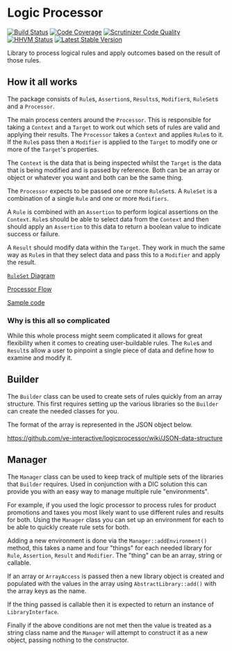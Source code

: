 # Logic Processor

[![Build Status](https://travis-ci.org/ve-interactive/logicprocessor.svg?branch=master)](https://travis-ci.org/ve-interactive/logicprocessor)
[![Code Coverage](https://scrutinizer-ci.com/g/ve-interactive/logicprocessor/badges/coverage.png?b=master)](https://scrutinizer-ci.com/g/ve-interactive/logicprocessor/?branch=master)
[![Scrutinizer Code Quality](https://scrutinizer-ci.com/g/ve-interactive/logicprocessor/badges/quality-score.png?b=master)](https://scrutinizer-ci.com/g/ve-interactive/logicprocessor/?branch=master)
[![HHVM Status](http://hhvm.h4cc.de/badge/ve-interactive/logicprocessor.svg)](http://hhvm.h4cc.de/package/ve-interactive/logicprocessor)
[![Latest Stable Version](https://poser.pugx.org/ve-interactive/logicprocessor/v/stable.svg)](https://packagist.org/packages/ve-interactive/logicprocessor)

Library to process logical rules and apply outcomes based on the result of those rules.

## How it all works

The package consists of `Rule`s, `Assertion`s, `Results`s, `Modifier`s, `RuleSet`s and a `Processor`.

The main process centers around the `Processor`. This is responsible for taking a `Context` and a `Target` to work out
which sets of rules are valid and applying their results. The `Processor` takes a `Context` and applies `Rule`s to it.
If the `Rule`s pass then a `Modifier` is applied to the `Target` to modify one or more of the `Target`'s properties.

The `Context` is the data that is being inspected whilst the `Target` is the data that is being modified and is passed
by reference. Both can be an array or object or whatever you want and both can be the same thing.

The `Processor` expects to be passed one or more `RuleSet`s. A `RuleSet` is a combination of a single `Rule` and one or
more `Modifiers`.

A `Rule` is combined with an `Assertion` to perform logical assertions on the `Context`. `Rule`s should be able to select
data from the `Context` and then should apply an `Assertion` to this data to return a boolean value to indicate success
or failure.

A `Result` should modify data within the `Target`. They work in much the same way as `Rule`s in that they select data
 and pass this to a `Modifier` and apply the result.

[`RuleSet` Diagram](resources/ruleset.svg)

[Processor Flow](resources/processor_flow.svg)

[Sample code](https://github.com/ve-interactive/logicprocessor/wiki/Sample-test-code)

### Why is this all so complicated

While this whole process might seem complicated it allows for great flexibility when it comes to creating user-buildable
rules. The `Rule`s and `Result`s allow a user to pinpoint a single piece of data and define how to examine and modify it.

## Builder

The `Builder` class can be used to create sets of rules quickly from an array structure. This first requires setting up
the various libraries so the `Builder` can create the needed classes for you. 

The format of the array is represented in the JSON object below.

https://github.com/ve-interactive/logicprocessor/wiki/JSON-data-structure

## Manager

The `Manager` class can be used to keep track of multiple sets of the libraries that `Builder` requires. Used in conjunction
with a DIC solution this can provide you with an easy way to manage multiple rule "environments".

For example, if you used the logic processor to process rules for product promotions and taxes you most likely want to use
different rules and results for both. Using the `Manager` class you can set up an environment for each to be able to quickly
create rule sets for both.

Adding a new environment is done via the `Manager::addEnvironment()` method, this takes a name and four "things" for each
needed library for `Rule`, `Assertion`, `Result` and `Modifier`. The "thing" can be an array, string or callable.

If an array or `ArrayAccess` is passed then a new library object is created and populated with the values in the array
using `AbstractLibrary::add()` with the array keys as the name.

If the thing passed is callable then it is expected to return an instance of `LibraryInterface`.

Finally if the above conditions are not met then the value is treated as a string class name and the `Manager` will
attempt to construct it as a new object, passing nothing to the constructor.

